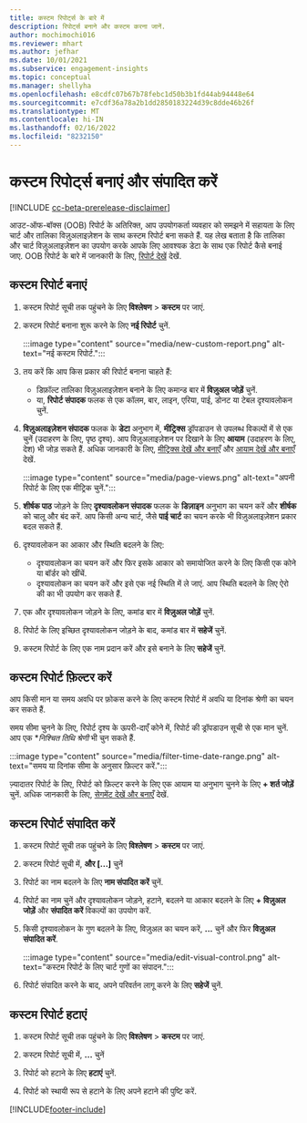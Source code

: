 ```yaml
---
title: कस्टम रिपोर्ट्स के बारे में
description: रिपोर्ट्स बनाने और कस्टम करना जानें.
author: mochimochi016
ms.reviewer: mhart
ms.author: jefhar
ms.date: 10/01/2021
ms.subservice: engagement-insights
ms.topic: conceptual
ms.manager: shellyha
ms.openlocfilehash: e8cdfc07b67b78febc1d50b3b1fd44ab94448e64
ms.sourcegitcommit: e7cdf36a78a2b1dd2850183224d39c8dde46b26f
ms.translationtype: MT
ms.contentlocale: hi-IN
ms.lasthandoff: 02/16/2022
ms.locfileid: "8232150"
---
```

# <a name="create-and-edit-custom-reports"></a>कस्टम रिपोर्ट्स बनाएं और संपादित करें

[!INCLUDE [cc-beta-prerelease-disclaimer](includes/cc-beta-prerelease-disclaimer.md)]

आउट-ऑफ-बॉक्स (OOB) रिपोर्ट के अतिरिक्त, आप उपयोगकर्ता व्यवहार को समझने में सहायता के लिए चार्ट और तालिका विज़ुअलाइज़ेशन के साथ कस्टम रिपोर्ट बना सकते हैं. यह लेख बताता है कि तालिका और चार्ट विज़ुअलाइज़ेशन का उपयोग करके आपके लिए आवश्यक डेटा के साथ एक रिपोर्ट कैसे बनाई जाए. OOB रिपोर्ट के बारे में जानकारी के लिए, [रिपोर्ट देखें](view-reports.md) देखें.

## <a name="create-a-custom-report"></a>कस्टम रिपोर्ट बनाएं

1. कस्टम रिपोर्ट सूची तक पहुंचने के लिए **विश्लेषण** > **कस्टम** पर जाएं.

1. कस्टम रिपोर्ट बनाना शुरू करने के लिए **नई रिपोर्ट** चुनें.

   :::image type="content" source="media/new-custom-report.png" alt-text="नई कस्टम रिपोर्ट.":::

1. तय करें कि आप किस प्रकार की रिपोर्ट बनाना चाहते हैं:

    - डिफ़ॉल्ट तालिका विज़ुअलाइज़ेशन बनाने के लिए कमान्ड बार में **विज़ुअल जोड़ें** चुनें.
    - या, **रिपोर्ट संपादक** फलक से एक कॉलम, बार, लाइन, एरिया, पाई, डोनट या टेबल दृश्यावलोकन चुनें.

1. **विज़ुअलाइज़ेशन संपादक** फलक के **डेटा** अनुभाग में, **मीट्रिक्स** ड्रॉपडाउन से उपलब्ध विकल्पों में से एक चुनें (उदाहरण के लिए, पृष्ठ दृश्य). आप विज़ुअलाइज़ेशन पर दिखाने के लिए **आयाम** (उदाहरण के लिए, देश) भी जोड़ सकते हैं. अधिक जानकारी के लिए, [मीट्रिक्स देखें और बनाएँ](metrics.md) और [आयाम देखें और बनाएँ](dimensions.md) देखें.

   :::image type="content" source="media/page-views.png" alt-text="अपनी रिपोर्ट के लिए एक मीट्रिक चुनें.":::

1. **शीर्षक पाठ** जोड़ने के लिए **दृश्यावलोकन संपादक** फलक के **डिज़ाइन** अनुभाग का चयन करें और **शीर्षक** को चालू और बंद करें.  आप किसी अन्य चार्ट, जैसे **पाई चार्ट** का चयन करके भी विज़ुअलाइज़ेशन प्रकार बदल सकते हैं.

1. दृश्यावलोकन का आकार और स्थिति बदलने के लिए:
   - दृश्यावलोकन का चयन करें और फिर इसके आकार को समायोजित करने के लिए किसी एक कोने या बॉर्डर को खींचें.
   - दृश्यावलोकन का चयन करें और इसे एक नई स्थिति में ले जाएं. आप स्थिति बदलने के लिए ऐरो की का भी उपयोग कर सकते हैं.
1. एक और दृश्यावलोकन जोड़ने के लिए, कमांड बार में **विज़ुअल जोड़ें** चुनें.
1. रिपोर्ट के लिए इच्छित दृश्यावलोकन जोड़ने के बाद, कमांड बार में **सहेजें** चुनें.

1. कस्टम रिपोर्ट के लिए एक नाम प्रदान करें और इसे बनाने के लिए **सहेजें** चुनें.
 
## <a name="filter-a-custom-report"></a>कस्टम रिपोर्ट फ़िल्टर करें

आप किसी मान या समय अवधि पर फ़ोकस करने के लिए कस्टम रिपोर्ट में अवधि या दिनांक श्रेणी का चयन कर सकते हैं.

समय सीमा चुनने के लिए, रिपोर्ट दृश्य के ऊपरी-दाएँ कोने में, रिपोर्ट की ड्रॉपडाउन सूची से एक मान चुनें. आप एक **निश्चित तिथि श्रेणी* भी चुन सकते हैं.

:::image type="content" source="media/filter-time-date-range.png" alt-text="समय या दिनांक सीमा के अनुसार फ़िल्टर करें.":::

ज़्यादातर रिपोर्ट के लिए, रिपोर्ट को फ़िल्टर करने के लिए एक आयाम या अनुभाग चुनने के लिए **+ शर्त जोड़ें** चुनें. अधिक जानकारी के लिए, [सेगमेंट देखें और बनाएँ](segments.md) देखें.

## <a name="edit-a-custom-report"></a>कस्टम रिपोर्ट संपादित करें

1. कस्टम रिपोर्ट सूची तक पहुंचने के लिए **विश्लेषण** > **कस्टम** पर जाएं.

1. कस्टम रिपोर्ट सूची में, **और [...]** चुनें 

1. रिपोर्ट का नाम बदलने के लिए **नाम संपादित करें** चुनें.

1. रिपोर्ट का नाम चुनें और दृश्यावलोकन जोड़ने, हटाने, बदलने या आकार बदलने के लिए **+ विज़ुअल जोड़ें** और **संपादित करें** विकल्पों का उपयोग करें.

1. किसी दृश्यावलोकन के गुण बदलने के लिए, विज़ुअल का चयन करें, **...** चुनें और फिर **विज़ुअल संपादित करें**.

   :::image type="content" source="media/edit-visual-control.png" alt-text="कस्टम रिपोर्ट के लिए चार्ट गुणों का संपादन.":::

1. रिपोर्ट संपादित करने के बाद, अपने परिवर्तन लागू करने के लिए **सहेजें** चुनें. 

## <a name="delete-a-custom-report"></a>कस्टम रिपोर्ट हटाएं

1. कस्टम रिपोर्ट सूची तक पहुंचने के लिए **विश्लेषण** > **कस्टम** पर जाएं.

1. कस्टम रिपोर्ट सूची में, **...** चुनें

1. रिपोर्ट को हटाने के लिए **हटाएं** चुनें.

1. रिपोर्ट को स्थायी रूप से हटाने के लिए अपने हटाने की पुष्टि करें.


[!INCLUDE[footer-include](../includes/footer-banner.md)]
